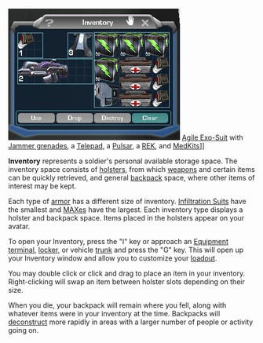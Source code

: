 ![thumb](../images/Inventory.jpg) [Agile Exo-Suit](../armor/Agile_Exo-Suit.md) with
[Jammer grenades](../weapons/Jammer_Grenade.md), a
[Telepad](../weapons/Telepad.md), a [Pulsar](../weapons/Pulsar.md), a
[REK](../weapons/Remote_Electronics_Kit.md), and
[MedKits](../items/MedKit.md)\]\]

**Inventory** represents a soldier's personal available storage space. The
inventory space consists of [holsters](../etc/Holster.md), from which
[weapons](../weapons/Weapons_Index.md) and certain items can be quickly
retrieved, and general [backpack](Backpack.md) space, where other items of
interest may be kept.

Each type of [armor](../armor/Armor_Index.md) has a different size of inventory.
[Infiltration Suits](../items/Infiltration_Suit.md) have the smallest and
[MAXes](../items/Mechanized_Assault_Exo-Suit.md) have the largest. Each
inventory type displays a holster and backpack space. Items placed in the
holsters appear on your avatar.

To open your Inventory, press the "I" key or approach an
[Equipment terminal](../items/Equipment_Terminal.md),
[locker](../items/Lockers.md), or vehicle [trunk](Trunk.md) and press the "G"
key. This will open up your Inventory window and allow you to customize your
[loadout](Loadout.md).

You may double click or click and drag to place an item in your inventory.
Right-clicking will swap an item between holster slots depending on their size.

When you die, your backpack will remain where you fell, along with whatever
items were in your inventory at the time. Backpacks will
[deconstruct](Deconstruct.md) more rapidly in areas with a larger number of
people or activity going on.


